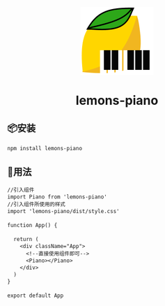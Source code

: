 <p align='center'>
    <img src="src/assets/pianoLogo.png"></img>
    <h1 align='center'>lemons-piano</h1>
</p>

## 📦安装
```bash
npm install lemons-piano
```

## 🔨用法
``` tsx
//引入组件
import Piano from 'lemons-piano'
//引入组件所使用的样式
import 'lemons-piano/dist/style.css'

function App() {
  
  return (
    <div className="App">
      <!--直接使用组件即可-->
      <Piano></Piano>
    </div>
  )
}

export default App

```